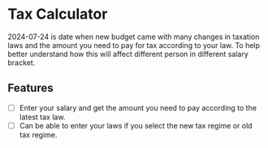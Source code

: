 # Tax Calculator

2024-07-24 is date when new budget came with many changes in taxation laws and the amount you need to pay for tax according to your law. To help better understand how this will affect different person in different salary bracket.

## Features
- [ ] Enter your salary and get the amount you need to pay according to the latest tax law.
- [ ] Can be able to enter your laws if you select the new tax regime or old tax regime.
